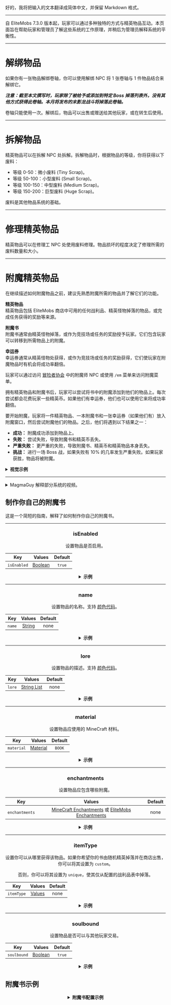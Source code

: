 好的，我将把输入的文本翻译成简体中文，并保留 Markdown 格式。

---

自 EliteMobs 7.3.0 版本起，玩家可以通过多种独特的方式与精英物品互动。本页面旨在帮助玩家和管理员了解这些系统的工作原理，并稍后为管理员解释系统的平衡性。

***

# 解绑物品

如果你有一张物品解绑卷轴，你可以使用解绑 NPC 将 1 张卷轴与 1 件物品结合来解绑它。

***注意：截至本文撰写时，玩家除了被给予或添加到特定 Boss 掉落列表外，没有其他方式获得此卷轴。本月将发布的末影龙战斗将掉落此卷轴。***

卷轴只能使用一次。解绑后，物品可以出售或赠送给其他玩家，或在转生后使用。

***

# 拆解物品

精英物品可以在拆解 NPC 处拆解。拆解物品时，根据物品的等级，你将获得以下废料：

- 等级 0-50：微小废料 (Tiny Scrap)。
- 等级 50-100：小型废料 (Small Scrap)。
- 等级 100-150：中型废料 (Medium Scrap)。
- 等级 150-200：巨型废料 (Huge Scrap)。

废料是其他物品系统的基础。

***

# 修理精英物品

精英物品可以在修理工 NPC 处使用废料修理。物品损坏的程度决定了修理所需的废料数量和大小。

***

# 附魔精英物品

在继续描述如何附魔物品之前，建议先熟悉附魔所需的物品并了解它们的功能。

**精英物品**
</br>精英物品包括 EliteMobs 商店中可用的任何战利品、精英怪物掉落的物品，或完成任务获得的奖励等来源。

**附魔书**
</br>附魔书通常由精英怪物掉落，或作为竞技场或任务的奖励授予玩家。它们包含玩家可以转移到所需物品上的附魔。

**幸运券**
</br>幸运券通常从精英怪物处获得，或作为竞技场或任务的奖励获得，它们使玩家在附魔物品时有机会将成功率翻倍。

玩家可以通过访问 [冒险者协会]($language$/elitemobs/adventurers_guild_world.md) 中的附魔师 NPC 或使用 `/em` 菜单来访问附魔菜单。

拥有精英物品和附魔书后，玩家可以尝试将书中的附魔添加到他们的物品上。每次尝试都会花费玩家一些精英币。如果他们有幸运券，他们也可以使用它来将成功率翻倍。

要开始附魔，玩家将一件精英物品、一本附魔书和一张幸运券（如果他们有）放入附魔窗口，然后尝试附魔他们的物品。之后，他们将遇到以下结果之一：

- **成功：** 附魔成功添加到物品上。
- **失败：** 尝试失败，导致附魔书和精英币丢失。
- **严重失败：** 更严重的失败，导致附魔书、精英币和精英物品本身丢失。
- **挑战：** 进行一场 Boss 战，如果失败有 10% 的几率发生严重失败。如果玩家获胜，物品将被附魔。

<details>

<summary><b>视觉示例</b></summary>

<div align="center">

<video autoplay loop muted>
  <source src="../../../img/wiki/enchant_example.webm" type="video/webm">
  Your browser does not support the video tag.
</video>

</div>

</details>

***

<details>
  <summary>MagmaGuy 解释部分系统的视频。</summary>

  <div style="text-align: center;">
    <iframe width="560" height="315" src="https://www.youtube.com/embed/MtfeS6fq0Pw" frameborder="0" allowfullscreen></iframe>
  </div>

</details>

## 制作你自己的附魔书

这是一个简短的指南，解释了如何制作你自己的附魔书。

<div align="center">

***

### isEnabled

设置物品是否启用。

| Key         |      Values       | Default |
|-------------|:-----------------:|:-------:|
| `isEnabled` | [Boolean](#boolean) | `true`  |

<details>

<summary><b>示例</b></summary>

<div align="left">

```yml
isEnabled: true
```

</div>

</details>

***

### name

设置物品的名称。支持 [颜色代码](#color_codes)。

| Key         |      Values       | Default |
|-------------|:-----------------:|:-------:|
| `name` | [String](#string) |  none   |

<details>

<summary><b>示例</b></summary>

<div align="left">

```yml
name: '&a精英自定义附魔书'
```

<div align="center">

![create_book_name.jpg](../../../img/wiki/create_book_name.jpg)

</div>

</div>

</details>

***

### lore

设置物品的描述。支持 [颜色代码](#color_codes)。

| Key         |           Values            | Default |
|-------------|:---------------------------:|:-------:|
| `lore` | [String List](#string_list) |  none   |

<details>

<summary><b>示例</b></summary>

<div align="left">

```yml
lore:
- '&2使用这本自定义书来'
- '&2在附魔师处附魔物品！'
```

<div align="center">

![create_book_lore.jpg](../../../img/wiki/create_book_lore.jpg)

</div>

</div>

</details>

***

### material

设置物品应使用的 MineCraft 材料。

| Key         |      Values       | Default |
|-------------|:-----------------:|:-------:|
| `material` | [Material](#material) | `BOOK`  |

<details>

<summary><b>示例</b></summary>

<div align="left">

```yml
material: BOOK
```

<div align="center">

![create_book_material.jpg](../../../img/wiki/create_book_material.jpg)

</div>

</div>

</details>

***

### enchantments

设置物品应包含哪些附魔。

| Key         |    Values    | Default |
|-------------|:------------:|:-------:|
| `enchantments` | [MineCraft Enchantments](https://hub.spigotmc.org/javadocs/spigot/org/bukkit/enchantments/Enchantment.html) 或 [EliteMobs Enchantments]($language$/elitemobs/custom_enchantments_list.md) |  none   |

<details>

<summary><b>示例</b></summary>

<div align="left">

```yml
enchantments:
- EARTHQUAKE,1
- LUCK,1
```

<div align="center">

![create_book_enchantments.jpg](../../../img/wiki/create_book_enchantments.jpg)

</div>

</div>

</details>

***

### itemType

设置你可以从哪里获得该物品。如果你希望你的书由随机精英掉落并在商店出售，你可以将其设置为 `custom`。

否则，你可以将其设置为 `unique`，使其仅从配置的战利品表中掉落。

| Key         |    Values    | Default |
|-------------|:------------:|:-------:|
| `itemType` | [Values]($language$/elitemobs/creating_items.md&section=itemtype) |  none   |

<details>

<summary><b>示例</b></summary>

<div align="left">

```yml
itemType: custom
```

</div>

</details>

***

### soulbound

设置物品是否可以与其他玩家交易。

| Key         |    Values    | Default |
|-------------|:------------:|:-------:|
| `soulbound` | [Boolean](#boolean) | `true`  |

<details>

<summary><b>示例</b></summary>

<div align="left">

```yml
soulbound: true
```

</div>

</details>

</div>

## 附魔书示例

<div align="center">

<details>

<summary><b>附魔书配置示例</b></summary>

<div align="left">

```yml
isEnabled: true
material: BOOK
name: '&5优秀的挖掘附魔书'
lore:
- '&2用于在附魔师处附魔物品！'
enchantments:
- MENDING,1
- DRILLING,1
itemType: UNIQUE
soulbound: false
```

正如你所见，制作你的附魔书并不复杂。大多数设置都是你在创建 [物品]($language$/elitemobs/creating_items.md) 时会使用的常规设置。

当然，这里我们的主要关注点是 `enchantments` 部分。我们的示例书包含一个 MineCraft 附魔 `MENDING` 和一个 EliteMobs 附魔 `DRILLING`。

这将使我们的示例书成为一本非常适合用于镐子的优秀附魔书。

</div>

</details>

</div>